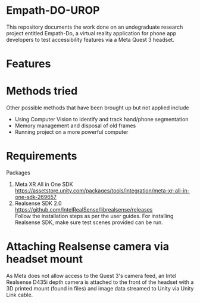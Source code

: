# Empath-DO-UROP
This repository documents the work done on an undegraduate research project entitled Empath-Do, a virtual reality application for phone app developers to test accessibility features via a Meta Quest 3 headset. 

# Features

# Methods tried
Other possible methods that have been brought up but not applied include 
- Using Computer Vision to identify and track hand/phone segmentation
- Memory management and disposal of old frames
- Running project on a more powerful computer

# Requirements
Packages 
1. Meta XR All in One SDK https://assetstore.unity.com/packages/tools/integration/meta-xr-all-in-one-sdk-269657
2. Realsense SDK 2.0 https://github.com/IntelRealSense/librealsense/releases  
Follow the installation steps as per the user guides. For installing Realsense SDK, make sure test scenes provided can be run.  

# Attaching Realsense camera via headset mount   
As Meta does not allow access to the Quest 3's camera feed, an Intel Realsense D435i depth camera is attached to the front of the headset with a 3D printed mount (found in files) and image data streamed to Unity via Unity Link cable.   
